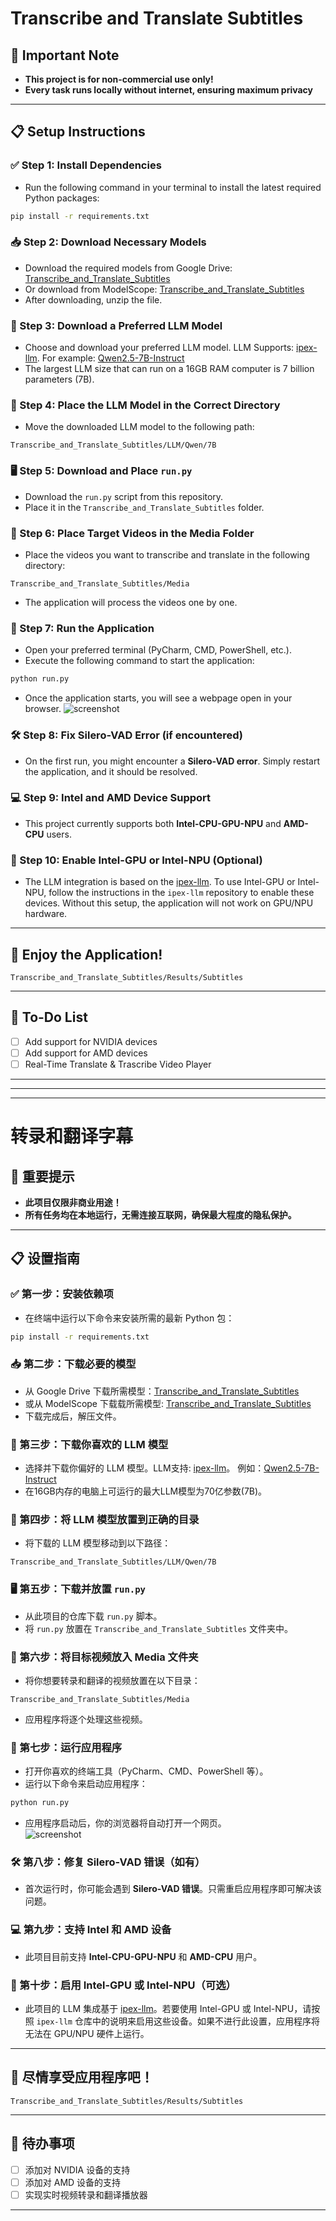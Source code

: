 # Transcribe and Translate Subtitles

## 🚨 Important Note
- **This project is for non-commercial use only!**
- **Every task runs locally without internet, ensuring maximum privacy**

---

## 📋 Setup Instructions

### ✅ Step 1: Install Dependencies
- Run the following command in your terminal to install the latest required Python packages:
```bash
pip install -r requirements.txt
```

### 📥 Step 2: Download Necessary Models
- Download the required models from Google Drive: [Transcribe_and_Translate_Subtitles](https://drive.google.com/drive/folders/1W5yqPm-FYD2r1KR7JrDwJ8jzuFALNr9O?usp=drive_link)
- Or download from ModelScope: [Transcribe_and_Translate_Subtitles](https://modelscope.cn/models/h5n1aids/Transcribe-and-Translate-Subtitles/files)
- After downloading, unzip the file.

### 🤖 Step 3: Download a Preferred LLM Model
- Choose and download your preferred LLM model. LLM Supports: [ipex-llm](https://github.com/intel-analytics/ipex-llm).  For example: [Qwen2.5-7B-Instruct](https://huggingface.co/Qwen/Qwen2.5-7B-Instruct)
- The largest LLM size that can run on a 16GB RAM computer is 7 billion parameters (7B).

### 📂 Step 4: Place the LLM Model in the Correct Directory
- Move the downloaded LLM model to the following path:
```
Transcribe_and_Translate_Subtitles/LLM/Qwen/7B
```

### 🖥️ Step 5: Download and Place `run.py`
- Download the `run.py` script from this repository.
- Place it in the `Transcribe_and_Translate_Subtitles` folder.

### 📁 Step 6: Place Target Videos in the Media Folder
- Place the videos you want to transcribe and translate in the following directory:
```
Transcribe_and_Translate_Subtitles/Media
```
- The application will process the videos one by one.

### 🚀 Step 7: Run the Application
- Open your preferred terminal (PyCharm, CMD, PowerShell, etc.).
- Execute the following command to start the application:
```bash
python run.py
```
- Once the application starts, you will see a webpage open in your browser.
   ![screenshot](https://github.com/DakeQQ/Transcribe-and-Translate-Subtitles/blob/main/screen/Screenshot%20from%202025-01-13%2000-47-34.png)

### 🛠️ Step 8: Fix Silero-VAD Error (if encountered)
- On the first run, you might encounter a **Silero-VAD error**. Simply restart the application, and it should be resolved.

### 💻 Step 9: Intel and AMD Device Support
- This project currently supports both **Intel-CPU-GPU-NPU** and **AMD-CPU** users.

### 🔧 Step 10: Enable Intel-GPU or Intel-NPU (Optional)
- The LLM integration is based on the [ipex-llm](https://github.com/intel-analytics/ipex-llm). To use Intel-GPU or Intel-NPU, follow the instructions in the `ipex-llm` repository to enable these devices. Without this setup, the application will not work on GPU/NPU hardware.

---

## 🎉 Enjoy the Application!
```
Transcribe_and_Translate_Subtitles/Results/Subtitles
```
---

## 📌 To-Do List
- [ ] Add support for NVIDIA devices
- [ ] Add support for AMD devices
- [ ] Real-Time Translate & Trascribe Video Player

---
---
---
# 转录和翻译字幕

## 🚨 重要提示  
- **此项目仅限非商业用途！**  
- **所有任务均在本地运行，无需连接互联网，确保最大程度的隐私保护。**

---

## 📋 设置指南

### ✅ 第一步：安装依赖项  
- 在终端中运行以下命令来安装所需的最新 Python 包：  
```bash
pip install -r requirements.txt
```

### 📥 第二步：下载必要的模型  
- 从 Google Drive 下载所需模型：[Transcribe_and_Translate_Subtitles](https://drive.google.com/drive/folders/1W5yqPm-FYD2r1KR7JrDwJ8jzuFALNr9O?usp=drive_link)  
- 或从 ModelScope 下载载所需模型: [Transcribe_and_Translate_Subtitles](https://modelscope.cn/models/h5n1aids/Transcribe-and-Translate-Subtitles/files)
- 下载完成后，解压文件。

### 🤖 第三步：下载你喜欢的 LLM 模型  
- 选择并下载你偏好的 LLM 模型。LLM支持: [ipex-llm](https://github.com/intel-analytics/ipex-llm)。 例如：[Qwen2.5-7B-Instruct](https://huggingface.co/Qwen/Qwen2.5-7B-Instruct)
- 在16GB内存的电脑上可运行的最大LLM模型为70亿参数(7B)。

### 📂 第四步：将 LLM 模型放置到正确的目录  
- 将下载的 LLM 模型移动到以下路径：  
```
Transcribe_and_Translate_Subtitles/LLM/Qwen/7B
```

### 🖥️ 第五步：下载并放置 `run.py`  
- 从此项目的仓库下载 `run.py` 脚本。  
- 将 `run.py` 放置在 `Transcribe_and_Translate_Subtitles` 文件夹中。

### 📁 第六步：将目标视频放入 Media 文件夹  
- 将你想要转录和翻译的视频放置在以下目录：  
```
Transcribe_and_Translate_Subtitles/Media
```
- 应用程序将逐个处理这些视频。

### 🚀 第七步：运行应用程序  
- 打开你喜欢的终端工具（PyCharm、CMD、PowerShell 等）。  
- 运行以下命令来启动应用程序：  
```bash
python run.py
```
- 应用程序启动后，你的浏览器将自动打开一个网页。  
   ![screenshot](https://github.com/DakeQQ/Transcribe-and-Translate-Subtitles/blob/main/screen/Screenshot%20from%202025-01-13%2000-53-21.png)

### 🛠️ 第八步：修复 Silero-VAD 错误（如有）  
- 首次运行时，你可能会遇到 **Silero-VAD 错误**。只需重启应用程序即可解决该问题。

### 💻 第九步：支持 Intel 和 AMD 设备  
- 此项目目前支持 **Intel-CPU-GPU-NPU** 和 **AMD-CPU** 用户。

### 🔧 第十步：启用 Intel-GPU 或 Intel-NPU（可选）  
- 此项目的 LLM 集成基于 [ipex-llm](https://github.com/intel-analytics/ipex-llm)。若要使用 Intel-GPU 或 Intel-NPU，请按照 `ipex-llm` 仓库中的说明来启用这些设备。如果不进行此设置，应用程序将无法在 GPU/NPU 硬件上运行。

---

## 🎉 尽情享受应用程序吧！
```
Transcribe_and_Translate_Subtitles/Results/Subtitles
```
---

## 📌 待办事项  
- [ ] 添加对 NVIDIA 设备的支持  
- [ ] 添加对 AMD 设备的支持  
- [ ] 实现实时视频转录和翻译播放器
---
